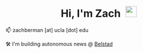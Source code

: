 <div id="header" align="center">
  <h1>Hi, I'm Zach&nbsp <img src="https://media.giphy.com/media/hvRJCLFzcasrR4ia7z/giphy.gif" width="30px"/></h1>
</div>

📫 zachberman [at] ucla [dot] edu

🛠️ I'm building autonomous news @ [Belstad](https://apps.apple.com/us/app/belstad/id6618159376])

<!--
**zberman1234/zberman1234** is a ✨ _special_ ✨ repository because its `README.md` (this file) appears on your GitHub profile.

Here are some ideas to get you started:

- 🔭 I’m currently working on ...
- 🌱 I’m currently learning ...
- 👯 I’m looking to collaborate on ...
- 🤔 I’m looking for help with ...
- 💬 Ask me about ...
- 
- 😄 Pronouns: ...
- ⚡ Fun fact: ...
-->
